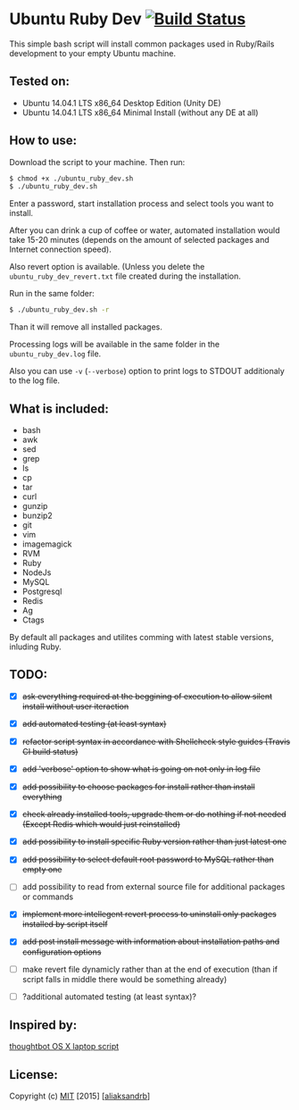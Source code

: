 Ubuntu Ruby Dev [![Build Status](https://travis-ci.org/aliaksandrb/ubuntu_ruby_dev.svg?branch=master)](https://travis-ci.org/aliaksandrb/ubuntu_ruby_dev)
================

This simple bash script will install common packages used in Ruby/Rails development to your empty Ubuntu machine.


Tested on:
----------

* Ubuntu 14.04.1 LTS x86_64 Desktop Edition (Unity DE)
* Ubuntu 14.04.1 LTS x86_64 Minimal Install (without any DE at all)


How to use:
-----------

Download the script to your machine. Then run:

```sh
$ chmod +x ./ubuntu_ruby_dev.sh
$ ./ubuntu_ruby_dev.sh
```

Enter a password, start installation process and select tools you want to install.

After you can drink a cup of coffee or water, automated installation would take 15-20 minutes (depends on the amount of selected packages and Internet connection speed).


Also revert option is available. (Unless you delete the `ubuntu_ruby_dev_revert.txt` file created during the installation.

Run in the same folder:

```sh
$ ./ubuntu_ruby_dev.sh -r
```

Than it will remove all installed packages.

Processing logs will be available in the same folder in the `ubuntu_ruby_dev.log` file.

Also you can use `-v` (`--verbose`) option to print logs to STDOUT additionaly to the log file.


What is included:
----------------

* bash
* awk
* sed
* grep
* ls
* cp
* tar
* curl
* gunzip
* bunzip2
* git
* vim
* imagemagick
* RVM
* Ruby
* NodeJs
* MySQL
* Postgresql
* Redis
* Ag
* Ctags

By default all packages and utilites comming with latest stable versions, inluding Ruby.


TODO:
-----

- [x] ~~ask everything required at the beggining of execution to allow silent install without user iteraction~~
- [x] ~~add automated testing (at least syntax)~~
- [x] ~~refactor script syntax in accordance with Shellcheck style guides (Travis CI build status)~~
- [x] ~~add 'verbose' option to show what is going on not only in log file~~
- [x] ~~add possibility to choose packages for install rather than install everything~~
- [x] ~~check already installed tools, upgrade them or do nothing if not needed (Except Redis which would just reinstalled)~~
- [x] ~~add possibility to install specific Ruby version rather than just latest one~~
- [x] ~~add possibility to select default root password to MySQL rather than empty one~~
- [ ] add possibility to read from external source file for additional packages or commands
- [x] ~~implement more intellegent revert process to uninstall only packages installed by script itself~~
- [x] ~~add post install message with information about installation paths and configuration options~~
- [ ] make revert file dynamicly rather than at the end of execution (than if script falls in middle there would be something already)
- [ ] ?additional automated testing (at least syntax)?


Inspired by:
------------

[thoughtbot OS X laptop script](https://github.com/thoughtbot/laptop)


License:
------------
Copyright (c) [MIT](http://choosealicense.com/licenses/mit/) [2015] [[aliaksandrb](https://github.com/aliaksandrb)]
